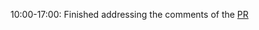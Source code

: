 10:00-17:00: Finished addressing the comments of the [PR](https://github.com/Asus-Robotics-and-AI-Center/gnc-dam-c-src/pull/29)
